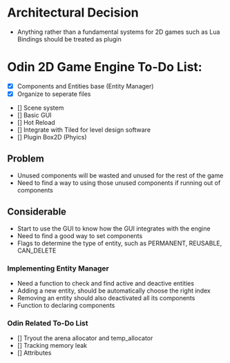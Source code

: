 # Architectural Decision
- Anything rather than a fundamental systems for 2D games such as Lua Bindings should be treated as plugin

# Odin 2D Game Engine To-Do List:
- [x] Components and Entities base (Entity Manager) 
- [x] Organize to seperate files
- [] Scene system
- [] Basic GUI 
- [] Hot Reload
- [] Integrate with Tiled for level design software
- [] Plugin Box2D (Phyics)

## Problem
- Unused components will be wasted and unused for the rest of the game
- Need to find a way to using those unused components if running out of components

## Considerable
- Start to use the GUI to know how the GUI integrates with the engine
- Need to find a good way to set components
- Flags to determine the type of entity, such as PERMANENT, REUSABLE, CAN_DELETE 

### Implementing Entity Manager
- Need a function to check and find active and deactive entities
- Adding a new entity, should be automatically choose the right index
- Removing an entity should also deactivated all its components
- Function to declaring components

### Odin Related To-Do List
- [] Tryout the arena allocator and temp_allocator
- [] Tracking memory leak
- [] Attributes